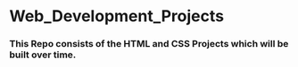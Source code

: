 # Web_Development_Projects
### This Repo consists of the HTML and CSS Projects which will be built over time.
